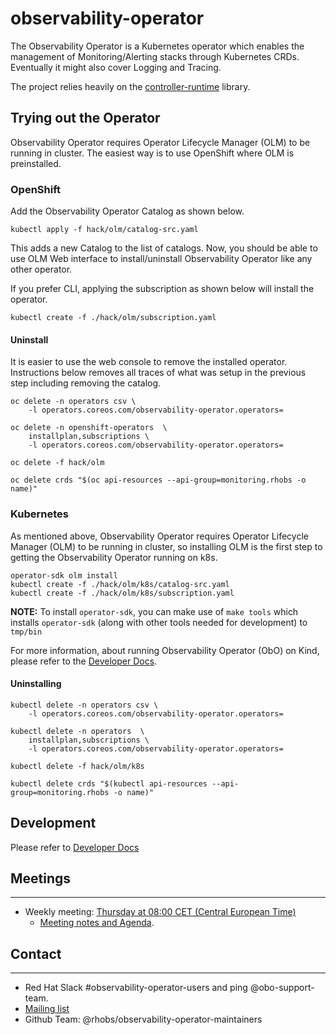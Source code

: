 # observability-operator

The Observability Operator is a Kubernetes operator which enables the
management of Monitoring/Alerting stacks through Kubernetes CRDs. Eventually it
might also cover Logging and Tracing.

The project relies heavily on the [controller-runtime](https://github.com/kubernetes-sigs/controller-runtime) library.

## Trying out the Operator

Observability Operator requires Operator Lifecycle Manager (OLM) to be running
in cluster. The easiest way is to use OpenShift where OLM is preinstalled.

### OpenShift

Add the Observability Operator Catalog as shown below.

```
kubectl apply -f hack/olm/catalog-src.yaml
```
This adds a new Catalog to the list of catalogs. Now, you should be able to use
OLM Web interface to install/uninstall Observability Operator like any other
operator.

If you prefer CLI, applying the subscription as shown below will install the
operator.

```
kubectl create -f ./hack/olm/subscription.yaml
```


####  Uninstall

It is easier to use the web console to remove the installed operator.
Instructions below removes all traces of what was setup in the previous step
including removing the catalog.
```
oc delete -n operators csv \
    -l operators.coreos.com/observability-operator.operators=

oc delete -n openshift-operators  \
    installplan,subscriptions \
    -l operators.coreos.com/observability-operator.operators=

oc delete -f hack/olm

oc delete crds "$(oc api-resources --api-group=monitoring.rhobs -o name)"

```

### Kubernetes

As mentioned above, Observability Operator requires Operator Lifecycle Manager
(OLM) to be running in cluster, so installing OLM is the first step to getting
the Observability Operator running on k8s.


```
operator-sdk olm install
kubectl create -f ./hack/olm/k8s/catalog-src.yaml
kubectl create -f ./hack/olm/k8s/subscription.yaml

```
**NOTE:** To install  `operator-sdk`, you can make use of  `make tools` which
installs `operator-sdk` (along with other tools needed for development)
to `tmp/bin`

For more information, about running Observability Operator (ObO) on Kind,
please refer to the [Developer Docs](./docs/developer.md).

####  Uninstalling
```
kubectl delete -n operators csv \
    -l operators.coreos.com/observability-operator.operators=

kubectl delete -n operators  \
    installplan,subscriptions \
    -l operators.coreos.com/observability-operator.operators=

kubectl delete -f hack/olm/k8s

kubectl delete crds "$(kubectl api-resources --api-group=monitoring.rhobs -o name)"

```
## Development

Please refer to [Developer Docs](./docs/developer.md)

## Meetings
___
- Weekly meeting: [Thursday at 08:00 CET (Central European Time)](https://meet.google.com/gwy-vssi-hfr)
  - [Meeting notes and Agenda](https://docs.google.com/document/d/1Iy3CRIEzsHUhtMuzCVRX-8fbmsivcu2iju1J2vN2knQ/edit?usp=meetingnotes&showmeetingnotespromo=true).

## Contact
___
- Red Hat Slack #observability-operator-users and ping @obo-support-team.
- [Mailing list](mso-users@redhat.com)
- Github Team: @rhobs/observability-operator-maintainers
